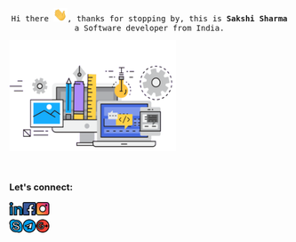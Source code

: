 <p align="center">
  <samp>
    Hi there <img src="static/Hi.gif" width="25px">, thanks for stopping by, this is <b>Sakshi Sharma</b> a Software developer from India.
  </samp>
</p>

[<img align="center" alt="Work GIF" src="static/work.gif" height="200" width="300" />](https://github.com/ThisIsSakshi)

<br/>

### Let's connect:
[<img align="left" alt="Linkedin" width="24px" src="static/linkedin.svg" />](https://www.linkedin.com/in/i-am-sakshi-sharma/)
[<img align="left" alt="Facebook" width="24px" src="static/fb.svg" />](https://www.facebook.com/This.is.Sakshi)
[<img align="left" alt="Instagram" width="24px" src="static/insta.svg" />](https://www.instagram.com/_this_is_sakshi_/)<br/>

[<img align="left" alt="Skype" width="24px" src="static/skype.svg" />](https://join.skype.com/invite/a2uM8XJDIMeB)
[<img align="left" alt="Telegram" width="24px" src="static/telegram.svg" />](https://web.telegram.org/#/im?p=@ThisIsSakshi)
[<img align="left" alt="Gmail" width="24px" src="static/gmail.svg" />](mailto:thisissakshisharma@gmail.com)

